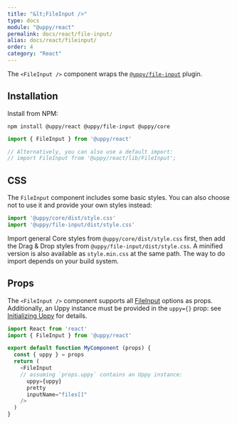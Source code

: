 ```yaml
---
title: "&lt;FileInput />"
type: docs
module: "@uppy/react"
permalink: docs/react/file-input/
alias: docs/react/fileinput/
order: 4
category: "React"
---
```


The `<FileInput />` component wraps the [`@uppy/file-input`](/docs/file-input/) plugin.

## Installation

Install from NPM:

```shell
npm install @uppy/react @uppy/file-input @uppy/core
```

```js
import { FileInput } from '@uppy/react'

// Alternatively, you can also use a default import:
// import FileInput from '@uppy/react/lib/FileInput';
```

## CSS

The `FileInput` component includes some basic styles. You can also choose not to use it and provide your own styles instead:

```js
import '@uppy/core/dist/style.css'
import '@uppy/file-input/dist/style.css'
```

Import general Core styles from `@uppy/core/dist/style.css` first, then add the Drag & Drop styles from `@uppy/file-input/dist/style.css`. A minified version is also available as `style.min.css` at the same path. The way to do import depends on your build system.

## Props

The `<FileInput />` component supports all [FileInput](/docs/file-input/) options as props. Additionally, an Uppy instance must be provided in the `uppy={}` prop: see [Initializing Uppy](/docs/react) for details.

```js
import React from 'react'
import { FileInput } from '@uppy/react'

export default function MyComponent (props) {
  const { uppy } = props
  return (
    <FileInput
    // assuming `props.uppy` contains an Uppy instance:
      uppy={uppy}
      pretty
      inputName="files[]"
    />
  )
}
```
